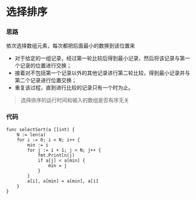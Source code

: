 # 选择排序
### 思路
依次选择数组元素，每次都把后面最小的数换到该位置来

* 对于给定的一组记录，经过第一轮比较后得到最小记录，然后将该记录与第一个记录的位置进行交换；
* 接着对不包括第一个记录以外的其他记录进行第二轮比较，得到最小记录并与第二个记录进行位置交换；
* 重复该过程，直到进行比较的记录只有一个时为止。

> 选择排序的运行时间和输入的数组是否有序无关

### 代码
```golang
func selectSort(a []int) {
	N := len(a)
	for i := 0; i < N; i++ {
		min := i
		for j := i + 1; j < N; j++ {
			fmt.Println(j)
			if a[j] < a[min] {
				min = j
			}
		}
		a[i], a[min] = a[min], a[i]
	}
}
```
